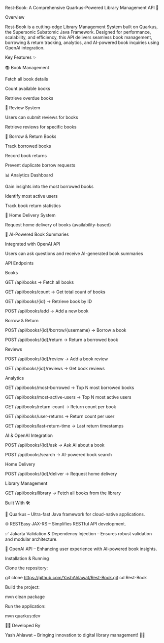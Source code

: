 Rest-Book: A Comprehensive Quarkus-Powered Library Management API 🚀

Overview

Rest-Book is a cutting-edge Library Management System built on Quarkus, the Supersonic Subatomic Java Framework. Designed for performance, scalability, and efficiency, this API delivers seamless book management, borrowing & return tracking, analytics, and AI-powered book inquiries using OpenAI integration.

Key Features ✨

📚 Book Management

Fetch all book details

Count available books

Retrieve overdue books

📝 Review System

Users can submit reviews for books

Retrieve reviews for specific books

🔄 Borrow & Return Books

Track borrowed books

Record book returns

Prevent duplicate borrow requests

📊 Analytics Dashboard

Gain insights into the most borrowed books

Identify most active users

Track book return statistics

🚚 Home Delivery System

Request home delivery of books (availability-based)

🤖 AI-Powered Book Summaries

Integrated with OpenAI API

Users can ask questions and receive AI-generated book summaries

API Endpoints

Books

GET /api/books → Fetch all books

GET /api/books/count → Get total count of books

GET /api/books/{id} → Retrieve book by ID

POST /api/books/add → Add a new book

Borrow & Return

POST /api/books/{id}/borrow/{username} → Borrow a book

POST /api/books/{id}/return → Return a borrowed book

Reviews

POST /api/books/{id}/review → Add a book review

GET /api/books/{id}/reviews → Get book reviews

Analytics

GET /api/books/most-borrowed → Top N most borrowed books

GET /api/books/most-active-users → Top N most active users

GET /api/books/return-count → Return count per book

GET /api/books/user-returns → Return count per user

GET /api/books/last-return-time → Last return timestamps

AI & OpenAI Integration

POST /api/books/{id}/ask → Ask AI about a book

POST /api/books/search → AI-powered book search

Home Delivery

POST /api/books/{id}/deliver → Request home delivery

Library Management

GET /api/books/library → Fetch all books from the library

Built With 🛠️

🚀 Quarkus – Ultra-fast Java framework for cloud-native applications.

🌐 RESTEasy JAX-RS – Simplifies RESTful API development.

✅ Jakarta Validation & Dependency Injection – Ensures robust validation and modular architecture.

🧠 OpenAI API – Enhancing user experience with AI-powered book insights.

Installation & Running

Clone the repository:

git clone https://github.com/YashAhlawat/Rest-Book.git
cd Rest-Book

Build the project:

mvn clean package

Run the application:

mvn quarkus:dev

👨‍💻 Developed By

Yash Ahlawat – Bringing innovation to digital library management! 🚀📖









